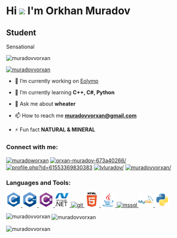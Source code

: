 
Hi ![](https://user-images.githubusercontent.com/18350557/176309783-0785949b-9127-417c-8b55-ab5a4333674e.gif) I'm Orkhan Muradov
======================================================================================================================================

Student
-------

Sensational

<p align="left"> <img src="https://komarev.com/ghpvc/?username=muradovvorxan&label=Profile%20views&color=0e75b6&style=flat" alt="muradovvorxan" /> </p>

<p align="left"> <a href="https://github.com/ryo-ma/github-profile-trophy"><img src="https://github-profile-trophy.vercel.app/?username=muradovvorxan" alt="muradovvorxan" /></a> </p>

- 🔭 I’m currently working on [Eolymp](https://www.eolymp.com/az/users/lvluradov)

- 🌱 I’m currently learning **C++, C#, Python**

- 💬 Ask me about **wheater**

- 📫 How to reach me **muradovvorxan@gmail.com**

- ⚡ Fun fact **NATURAL & MINERAL**

<h3 align="left">Connect with me:</h3>
<p align="left">
<a href="https://twitter.com/muradoworxan" target="blank"><img align="center" src="https://raw.githubusercontent.com/rahuldkjain/github-profile-readme-generator/master/src/images/icons/Social/twitter.svg" alt="muradoworxan" height="30" width="40" /></a>
<a href="https://linkedin.com/in/orxan-muradov-673a40266/" target="blank"><img align="center" src="https://raw.githubusercontent.com/rahuldkjain/github-profile-readme-generator/master/src/images/icons/Social/linked-in-alt.svg" alt="orxan-muradov-673a40266/" height="30" width="40" /></a>
<a href="https://fb.com/profile.php?id=61553369830383" target="blank"><img align="center" src="https://raw.githubusercontent.com/rahuldkjain/github-profile-readme-generator/master/src/images/icons/Social/facebook.svg" alt="profile.php?id=61553369830383" height="30" width="40" /></a>
<a href="https://instagram.com/lvluradov/" target="blank"><img align="center" src="https://raw.githubusercontent.com/rahuldkjain/github-profile-readme-generator/master/src/images/icons/Social/instagram.svg" alt="lvluradov/" height="30" width="40" /></a>
<a href="https://www.leetcode.com/muradovvorxan/" target="blank"><img align="center" src="https://raw.githubusercontent.com/rahuldkjain/github-profile-readme-generator/master/src/images/icons/Social/leet-code.svg" alt="muradovvorxan/" height="30" width="40" /></a>
</p>

<h3 align="left">Languages and Tools:</h3>
<p align="left"> <a href="https://www.cprogramming.com/" target="_blank" rel="noreferrer"> <img src="https://raw.githubusercontent.com/devicons/devicon/master/icons/c/c-original.svg" alt="c" width="40" height="40"/> </a> <a href="https://www.w3schools.com/cpp/" target="_blank" rel="noreferrer"> <img src="https://raw.githubusercontent.com/devicons/devicon/master/icons/cplusplus/cplusplus-original.svg" alt="cplusplus" width="40" height="40"/> </a> <a href="https://www.w3schools.com/cs/" target="_blank" rel="noreferrer"> <img src="https://raw.githubusercontent.com/devicons/devicon/master/icons/csharp/csharp-original.svg" alt="csharp" width="40" height="40"/> </a> <a href="https://dotnet.microsoft.com/" target="_blank" rel="noreferrer"> <img src="https://raw.githubusercontent.com/devicons/devicon/master/icons/dot-net/dot-net-original-wordmark.svg" alt="dotnet" width="40" height="40"/> </a> <a href="https://git-scm.com/" target="_blank" rel="noreferrer"> <img src="https://www.vectorlogo.zone/logos/git-scm/git-scm-icon.svg" alt="git" width="40" height="40"/> </a> <a href="https://www.w3.org/html/" target="_blank" rel="noreferrer"> <img src="https://raw.githubusercontent.com/devicons/devicon/master/icons/html5/html5-original-wordmark.svg" alt="html5" width="40" height="40"/> </a> <a href="https://www.java.com" target="_blank" rel="noreferrer"> <img src="https://raw.githubusercontent.com/devicons/devicon/master/icons/java/java-original.svg" alt="java" width="40" height="40"/> </a> <a href="https://www.microsoft.com/en-us/sql-server" target="_blank" rel="noreferrer"> <img src="https://www.svgrepo.com/show/303229/microsoft-sql-server-logo.svg" alt="mssql" width="40" height="40"/> </a> <a href="https://www.mysql.com/" target="_blank" rel="noreferrer"> <img src="https://raw.githubusercontent.com/devicons/devicon/master/icons/mysql/mysql-original-wordmark.svg" alt="mysql" width="40" height="40"/> </a> <a href="https://www.python.org" target="_blank" rel="noreferrer"> <img src="https://raw.githubusercontent.com/devicons/devicon/master/icons/python/python-original.svg" alt="python" width="40" height="40"/> </a> </p>

<p><img align="left" src="https://github-readme-stats.vercel.app/api/top-langs?username=muradovvorxan&show_icons=true&locale=en&layout=compact" alt="muradovvorxan" /></p>

<p>&nbsp;<img align="center" src="https://github-readme-stats.vercel.app/api?username=muradovvorxan&show_icons=true&locale=en" alt="muradovvorxan" /></p>

<p><img align="center" src="https://github-readme-streak-stats.herokuapp.com/?user=muradovvorxan&" alt="muradovvorxan" /></p>
